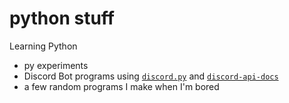 # python stuff
Learning Python
* py experiments
* Discord Bot programs using <a href="https://github.com/rapptz/discord.py">`discord.py`</a> and <a href="https://github.com/discord/discord-api-docs">`discord-api-docs`</a>
* a few random programs I make when I'm bored
